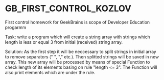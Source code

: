 # GB_FIRST_CONTROL_KOZLOV
First control homework for GeekBrains is scope of Developer Education progarmm

Task: write a program which will create a string array with strings which length is less or equal 3 from initial (received) string array.

Solution:
As the first step it will be neccessary to split strings in initial array to remove separators (" ", "," etc.). Then splitted strings will be saved in new array. This new array will be processed by means of special Function to check length of its elements basing on rule "length <= 3". The Function will also print elements which are under the rule.  
